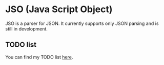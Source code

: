# JSO (Java Script Object)

JSO is a parser for JSON. It currently supports only JSON parsing and is still in development.

## TODO list

You can find my TODO list [here](https://github.com/bukka/jso/blob/master/TODO.md).

